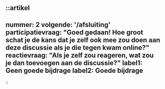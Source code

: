::artikel
---
nummer: 2
volgende: '/afsluiting'
participatievraag: "Goed gedaan! Hoe groot schat je de kans dat je zelf ook mee zou doen aan deze discussie als je die tegen kwam online?"
reactievraag: "Als je zelf zou reageren, wat zou je dan toevoegen aan de discussie?"
label1: Geen goede bijdrage
label2: Goede bijdrage
---
::
